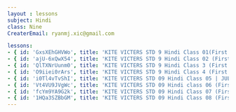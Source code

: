 ```yaml
--- 
layout : lessons 
subject: Hindi
class: Nine
CreaterEmail: ryanmj.xic@gmail.com

lessons: 
- { id: 'GxsXEhGHVWo', title: 'KITE VICTERS STD 9 Hindi Class 01(First Bell-ഫസ്റ്റ് ബെല്‍)' }
- { id: 'ajU-6xQwX54', title: 'KITE VICTERS STD 9 Hindi Class 02 (First Bell-ഫസ്റ്റ് ബെല്‍)' }
- { id: 'QlTXNrUunm0', title: 'KITE VICTERS STD 9 Hindi Class 3 (First Bell-ഫസ്റ്റ് ബെല്‍)' }
- { id: 'O9iiei0rArs', title: 'KITE VICTERS STD 9 Hindi Class 4 (First Bell-ഫസ്റ്റ് ബെല്‍)' }
- { id: 'i0Tl4vTvShI', title: 'KITE VICTERS STD 09 Hindi Class 05 | JULY 17, 2020' }
- { id: 'Vt4VU9JVgWc', title: 'KITE VICTERS STD 09 Hindi class 06 (First Bell-ഫസ്റ്റ് ബെല്‍)' }
- { id: 'fcYm9YA9G2k', title: 'KITE VICTERS STD 09 Hindi Class 07 (First Bell-ഫസ്റ്റ് ബെല്‍)' }
- { id: '1HQa3SZBbGM', title: 'KITE VICTERS STD 09 Hindi Class 08 (First Bell-ഫസ്റ്റ് ബെല്‍)' }
--- 
```


